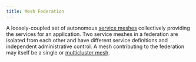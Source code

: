 ```yaml
---
title: Mesh Federation
---
```

A loosely-coupled set of autonomous [service meshes](#service-mesh) collectively providing the services
for an application. Two service meshes in a federation are isolated from each other and have different service
definitions and independent administrative control. A mesh contributing to the federation may itself be a single
or [multicluster mesh](#multicluster-mesh).

